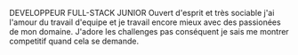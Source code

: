 DEVELOPPEUR FULL-STACK JUNIOR
Ouvert d'esprit et très sociable j'ai l'amour du travail d'equipe et je travail encore mieux avec des passionées de mon domaine. J'adore les challenges pas conséquent je sais me montrer competitif quand cela se demande.

<!---
Sekou777/Sekou777 is a ✨ special ✨ repository because its `README.md` (this file) appears on your GitHub profile.
You can click the Preview link to take a look at your changes.
--->
